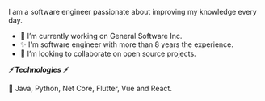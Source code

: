 I am a software engineer passionate about improving my knowledge every day.

- 🔭 I’m currently working on General Software Inc.
- ✨ I'm software engineer with more than 8 years the experience.
- 👯 I’m looking to collaborate on open source projects.

***⚡ Technologies ⚡***

🌱 Java, Python, Net Core, Flutter, Vue and React.

<!--
**macurandb/macurandb** is a ✨ _special_ ✨ repository because its `README.md` (this file) appears on your GitHub profile.

Here are some ideas to get you started:

- 🔭 I’m currently working on Avangenio.
- 🌱 I'm currently improving my knowledge in Net Core/Vue/Python.
- 👯 I’m looking to collaborate on open source projects
- 📫 How to reach me: ...
- 😄 Pronouns: ...
- ⚡ Fun fact: ...
-->
